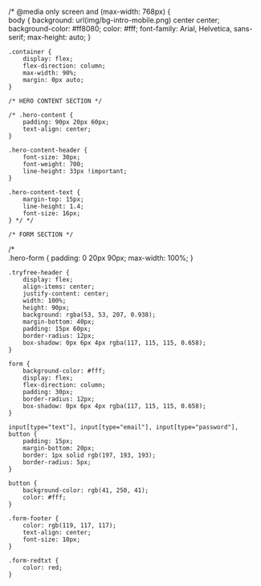 /\* @media only screen and (max-width: 768px) {  
 body {
background: url(img/bg-intro-mobile.png) center center;
background-color: #ff8080;
color: #fff;
font-family: Arial, Helvetica, sans-serif;
max-height: auto;
}

    .container {
        display: flex;
        flex-direction: column;
        max-width: 90%;
        margin: 0px auto;
    }

    /* HERO CONTENT SECTION */

    /* .hero-content {
        padding: 90px 20px 60px;
        text-align: center;
    }

    .hero-content-header {
        font-size: 30px;
        font-weight: 700;
        line-height: 33px !important;
    }

    .hero-content-text {
        margin-top: 15px;
        line-height: 1.4;
        font-size: 16px;
    } */ */

    /* FORM SECTION */

/\*  
 .hero-form {
padding: 0 20px 90px;
max-width: 100%;
}

    .tryfree-header {
        display: flex;
        align-items: center;
        justify-content: center;
        width: 100%;
        height: 90px;
        background: rgba(53, 53, 207, 0.938);
        margin-bottom: 40px;
        padding: 15px 60px;
        border-radius: 12px;
        box-shadow: 0px 6px 4px rgba(117, 115, 115, 0.658);
    }

    form {
        background-color: #fff;
        display: flex;
        flex-direction: column;
        padding: 30px;
        border-radius: 12px;
        box-shadow: 0px 6px 4px rgba(117, 115, 115, 0.658);
    }

    input[type="text"], input[type="email"], input[type="password"], button {
        padding: 15px;
        margin-bottom: 20px;
        border: 1px solid rgb(197, 193, 193);
        border-radius: 5px;
    }

    button {
        background-color: rgb(41, 250, 41);
        color: #fff;
    }

    .form-footer {
        color: rgb(119, 117, 117);
        text-align: center;
        font-size: 10px;
    }

    .form-redtxt {
        color: red;
    }
